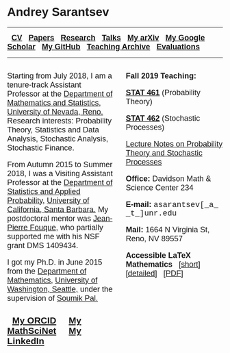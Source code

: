 <h1> <font face = "arial"> Andrey Sarantsev </font> </h1>
<hr/>
<b>
<font size = "4" face = "arial">
&nbsp; <a href = "https://asarantsev.github.io/WebArchive/cv.html"> CV</a> &nbsp; 
<a href = "https://asarantsev.github.io/WebArchive/papers.html"> Papers</a> &nbsp; 
<a href = "https://asarantsev.github.io/WebArchive/research.html"> Research</a> &nbsp; 
<a href = "https://asarantsev.github.io/WebArchive/talks.html"> Talks</a> &nbsp; 
<a href = "http://arxiv.org/a/sarantsev_a_1.html"> My arXiv</a> &nbsp; 
<a href = "https://scholar.google.com/citations?user=AFbuANsAAAAJ&hl=en&oi=ao"> My Google Scholar</a> &nbsp; 
<a href = "https://github.com/asarantsev"> My GitHub</a> &nbsp;
<a href = "https://asarantsev.github.io/WebArchive/teaching_archive.html"> Teaching Archive</a> &nbsp; 
<a href = "https://asarantsev.github.io/WebArchive/teaching_evaluations.html"> Evaluations</a>&nbsp; 
</b>
</font>
<hr/>

<div style = "width:50%;float:left;">
<font size="4" face="arial">
<p> Starting from July 2018, I am a tenure-track Assistant Professor at the 
<a href = "http://www.unr.edu/math/"> Department of Mathematics and Statistics,</a> 
<a href = "http://www.unr.edu/"> University of Nevada, Reno.</a> 
Research interests: Probability Theory, Statistics and Data Analysis, Stochastic Analysis, Stochastic Finance. 
</p>
<p> 
From Autumn 2015 to Summer 2018, I was a Visiting Assistant Professor at the 
<a href = "http://www.pstat.ucsb.edu/"> Department of Statistics and Applied Probability,</a>
<a href = "http://www.ucsb.edu/"> University of California, Santa Barbara.</a> 
My postdoctoral mentor was <a href="http://www.pstat.ucsb.edu/faculty/fouque/">Jean-Pierre Fouque,</a> 
who partially supported me with his NSF grant DMS 1409434.
</p>
<p> I got my Ph.D. in June 2015 from the <a href = "http://www.math.washington.edu"> Department of Mathematics,</a>
<a href = "http://www.washington.edu"> University of Washington, Seattle,</a> 
under the supervision of <a href="http://www.math.washington.edu/~soumik/"> 
Soumik Pal.</a> 
</p>
<h3>
&nbsp; <a href = "http://orcid.org/0000-0002-7415-4892"> My ORCID</a> &nbsp; &nbsp;
<a href = "http://www.ams.org/mathscinet/search/author.html?mrauthid=1061889"> My MathSciNet</a> &nbsp; &nbsp;
<a href = "https://www.linkedin.com/in/andrey-sarantsev-0974242a"> My LinkedIn</a> &nbsp; &nbsp;
</h3>
</font>
</div>
 

<div style = "width:5%; float:left;">
<p> </p>
</div>

<div style = "width:45%; float:left;"> 
<font size = "4" face = "arial">
<p> <b> Fall 2019 Teaching:</b> </p>
<p> <a href = "./stat461_au19.html"> <b>STAT 461</b></a> (Probability Theory) </p>
<p> <a href = "./stat462_au19.html"> <b>STAT 462</b></a> (Stochastic Processes) </p>
<p> <a href = "./notes.pdf"> Lecture Notes on Probability Theory 
and Stochastic Processes </a> </p>
<p> <strong> Office: </strong> Davidson Math & Science Center 234 </p>
<p> <strong> E-mail: </strong> <font face = "courier"> asarantsev[_a_ _t_]unr.edu </font> </p>
<p> <strong> Mail: </strong> 1664 N Virginia St, Reno, NV 89557 </p>
<p> <b> Accessible LaTeX Mathematics </b> &nbsp; <a href = "./accessdetail.html">[short]</a> 
&nbsp; <a href = "./accessdetail.html">[detailed]</a> &nbsp; 
<a href = "./access.pdf">[PDF]</a>
</font>
</div>
</h3>
</body>
</html>
